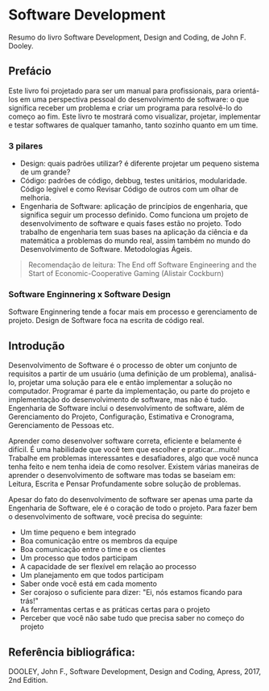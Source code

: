 # Software Development
Resumo do livro Software Development, Design and Coding, de John F. Dooley.

## Prefácio
Este livro foi projetado para ser um manual para profissionais, para orientá-los em uma perspectiva pessoal do desenvolvimento de software: o que significa receber um problema e criar um programa para resolvê-lo do começo ao fim. Este livro te mostrará como visualizar, projetar, implementar e testar softwares de qualquer tamanho, tanto sozinho quanto em um time.

### 3 pilares
* Design: quais padrões utilizar? é diferente projetar um pequeno sistema de um grande? 
* Código: padrões de código, debbug, testes unitários, modularidade. Código legível e como Revisar Código de outros com um olhar de melhoria.
* Engenharia de Software: aplicação de princípios de engenharia, que significa seguir um processo definido. Como funciona um projeto de desenvolvimento de software e quais fases estão no projeto. Todo trabalho de engenharia tem suas bases na aplicação da ciência e da matemática a problemas do mundo real, assim também no mundo do Desenvolvimento de Software. Metodologias Ágeis.

> Recomendação de leitura: The End off Software Engineering and the Start of Economic-Cooperative Gaming (Alistair Cockburn)

### Software Enginnering x Software Design
Software Enginnering tende a focar mais em processo e gerenciamento de projeto. Design de Software foca na escrita de código real.

## Introdução
Desenvolvimento de Software é o processo de obter um conjunto de requisitos a partir de um usuário (uma definição de um problema), analisá-lo, projetar uma solução para ele e então implementar a solução no computador.
Programar é parte da implementação, ou parte do projeto e implementação do desenvolvimento de software, mas não é tudo.
Engenharia de Software inclui o desenvolvimento de software, além de Gerenciamento do Projeto, Configuração, Estimativa e Cronograma, Gerenciamento de Pessoas etc.

Aprender como desenvolver software correta, eficiente e belamente é difícil. É uma habilidade que você tem que escolher e praticar...muito! Trabalhe em problemas interessantes e desafiadores, algo que você nunca tenha feito e nem tenha ideia de como resolver.
Existem várias maneiras de aprender o desenvolvimento de software mas todas se baseiam em: Leitura, Escrita e Pensar Profundamente sobre solução de problemas.

Apesar do fato do desenvolvimento de software ser apenas uma parte da Engenharia de Software, ele é o coração de todo o projeto. Para fazer bem o desenvolvimento de software, você precisa do seguinte:
* Um time pequeno e bem integrado
* Boa comunicação entre os membros da equipe
* Boa comunicação entre o time e os clientes
* Um processo que todos participam
* A capacidade de ser flexível em relação ao processo
* Um planejamento em que todos participam
* Saber onde você está em cada momento
* Ser corajoso o suficiente para dizer: "Ei, nós estamos ficando para trás!"
* As ferramentas certas e as práticas certas para o projeto
* Perceber que você não sabe tudo que precisa saber no começo do projeto


## Referência bibliográfica:
DOOLEY, John F., Software Development, Design and Coding, Apress, 2017, 2nd Edition.
